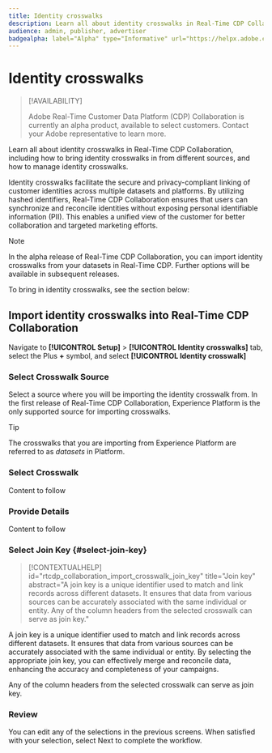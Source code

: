 ```yaml
---
title: Identity crosswalks
description: Learn all about identity crosswalks in Real-Time CDP Collaboration, including how bring identity crosswalks in from different sources, and how to manage identity crosswalks. 
audience: admin, publisher, advertiser
badgealpha: label="Alpha" type="Informative" url="https://helpx.adobe.com/legal/product-descriptions/real-time-customer-data-platform-b2b-edition-prime-and-ultimate-packages.html newtab=true"
---
```


# Identity crosswalks

>[!AVAILABILITY]
>
>Adobe Real-Time Customer Data Platform (CDP) Collaboration is currently an alpha product, available to select customers. Contact your Adobe representative to learn more. 

Learn all about identity crosswalks in Real-Time CDP Collaboration, including how to bring identity crosswalks in from different sources, and how to manage identity crosswalks.

Identity crosswalks facilitate the secure and privacy-compliant linking of customer identities across multiple datasets and platforms. By utilizing hashed identifiers, Real-Time CDP Collaboration ensures that users can synchronize and reconcile identities without exposing personal identifiable information (PII). This enables a unified view of the customer for better collaboration and targeted marketing efforts.

>[!NOTE]
>
>In the alpha release of Real-Time CDP Collaboration, you can import identity crosswalks from your datasets in Real-Time CDP. Further options will be available in subsequent releases.

To bring in identity crosswalks, see the section below:

## Import identity crosswalks into Real-Time CDP Collaboration

Navigate to **[!UICONTROL Setup]** > **[!UICONTROL Identity crosswalks]** tab, select the Plus **+** symbol, and select **[!UICONTROL Identity crosswalk]**

### Select Crosswalk Source

Select a source where you will be importing the identity crosswalk from. In the first release of Real-Time CDP Collaboration, Experience Platform is the only supported source for importing crosswalks. 

>[!TIP]
>
>The crosswalks that you are importing from Experience Platform are referred to as *datasets* in Platform.

### Select Crosswalk

Content to follow

### Provide Details

Content to follow

### Select Join Key {#select-join-key}

>[!CONTEXTUALHELP]
>id="rtcdp_collaboration_import_crosswalk_join_key"
>title="Join key"
>abstract="A join key is a unique identifier used to match and link records across different datasets. It ensures that data from various sources can be accurately associated with the same individual or entity. Any of the column headers from the selected crosswalk can serve as join key."

A join key is a unique identifier used to match and link records across different datasets. It ensures that data from various sources can be accurately associated with the same individual or entity. By selecting the appropriate join key, you can effectively merge and reconcile data, enhancing the accuracy and completeness of your campaigns.

Any of the column headers from the selected crosswalk can serve as join key.

### Review

You can edit any of the selections in the previous screens. When satisfied with your selection, select Next to complete the workflow.

